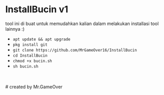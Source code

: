 # InstallBucin v1
tool ini di buat untuk memudahkan kalian dalam melakukan installasi tool lainnya :)
<ul>
<li><code>apt update && apt upgrade</code></li>
<li><code>pkg install git</code></li>
<li><code>git clone https://github.com/MrGameOver16/InstallBucin</code></li>
<li><code>cd InstallBucin</code></li>
<li><code>chmod +x bucin.sh</code></li>
<li><code>sh bucin.sh</code></li>
</ul>
<br />
<br />
# created by Mr.GameOver
